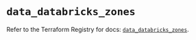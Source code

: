 # `data_databricks_zones`

Refer to the Terraform Registry for docs: [`data_databricks_zones`](https://registry.terraform.io/providers/databricks/databricks/1.48.0/docs/data-sources/zones).

